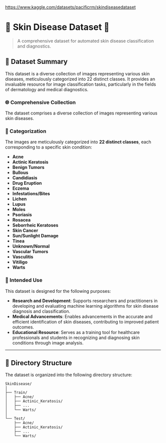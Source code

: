 https://www.kaggle.com/datasets/pacificrm/skindiseasedataset

# 🧴 Skin Disease Dataset 🧴

> A comprehensive dataset for automated skin disease classification and diagnostics.

## 📝 Dataset Summary

This dataset is a diverse collection of images representing various skin diseases, meticulously categorized into 22 distinct classes. It provides an invaluable resource for image classification tasks, particularly in the fields of dermatology and medical diagnostics.

### 🌐 Comprehensive Collection

The dataset comprises a diverse collection of images representing various skin diseases.

### 📂 Categorization

The images are meticulously categorized into **22 distinct classes**, each corresponding to a specific skin condition:

- **Acne**
- **Actinic Keratosis**
- **Benign Tumors**
- **Bullous**
- **Candidiasis**
- **Drug Eruption**
- **Eczema**
- **Infestations/Bites**
- **Lichen**
- **Lupus**
- **Moles**
- **Psoriasis**
- **Rosacea**
- **Seborrheic Keratoses**
- **Skin Cancer**
- **Sun/Sunlight Damage**
- **Tinea**
- **Unknown/Normal**
- **Vascular Tumors**
- **Vasculitis**
- **Vitiligo**
- **Warts**

### 🎯 Intended Use

This dataset is designed for the following purposes:

- **Research and Development**: Supports researchers and practitioners in developing and evaluating machine learning algorithms for skin disease diagnosis and classification.
- **Medical Advancements**: Enables advancements in the accurate and efficient identification of skin diseases, contributing to improved patient outcomes.
- **Educational Resource**: Serves as a training tool for healthcare professionals and students in recognizing and diagnosing skin conditions through image analysis.

---

## 📁 Directory Structure

The dataset is organized into the following directory structure:

```plaintext
SkinDisease/
│
├── Train/
│   ├── Acne/
│   ├── Actinic_Keratosis/
│   ├── ...
│   └── Warts/
│
└── Test/
    ├── Acne/
    ├── Actinic_Keratosis/
    ├── ...
    └── Warts/
```
